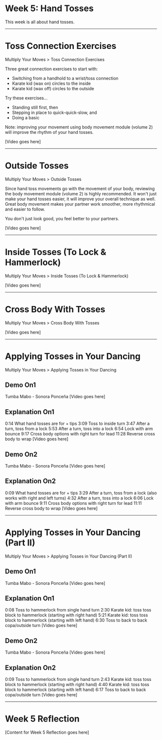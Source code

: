 # Week 5: Hand Tosses

This week is all about hand tosses.

---

# Toss Connection Exercises

Multiply Your Moves > Toss Connection Exercises

Three great connection exercises to start with:

- Switching from a handhold to a wrist/toss connection
- Karate kid (wax on) circles to the inside
- Karate kid (wax off) circles to the outside

Try these exercises...

- Standing still first, then
- Stepping in place to quick-quick-slow, and
- Doing a basic

Note: improving your movement using body movement module (volume 2) will improve the rhythm of your hand tosses.

[Video goes here]

---

# Outside Tosses

Multiply Your Moves > Outside Tosses

Since hand toss movements go with the movement of your body, reviewing the body movement module (volume 2) is highly recommended. It won't just make your hand tosses easier, it will improve your overall technique as well. Great body movement makes your partner work smoother, more rhythmical and easier to follow.

You don't just look good, you feel better to your partners.

[Video goes here]

---

# Inside Tosses (To Lock & Hammerlock)

Multiply Your Moves > Inside Tosses (To Lock & Hammerlock)

[Video goes here]

---

# Cross Body With Tosses

Multiply Your Moves > Cross Body With Tosses

[Video goes here]

---

# Applying Tosses in Your Dancing

Multiply Your Moves > Applying Tosses in Your Dancing

## Demo On1
Tumba Mabo - Sonora Ponceña
[Video goes here]

## Explanation On1
0:14 What hand tosses are for + tips
3:09 Toss to inside turn
3:47 After a turn, toss from a lock
5:53 After a turn, toss into a lock
6:54 Lock with arm bounce
9:17 Cross body options with right turn for lead
11:28 Reverse cross body to wrap
[Video goes here]

## Demo On2
Tumba Mabo - Sonora Ponceña
[Video goes here]

## Explanation On2
0:09 What hand tosses are for + tips
3:29 After a turn, toss from a lock (also works with right and left turns)
4:32 After a turn, toss into a lock
6:06 Lock with arm bounce
9:11 Cross body options with right turn for lead
11:11 Reverse cross body to wrap
[Video goes here]

---

# Applying Tosses in Your Dancing (Part II)

Multiply Your Moves > Applying Tosses in Your Dancing (Part II)

## Demo On1
Tumba Mabo - Sonora Ponceña
[Video goes here]

## Explanation On1
0:08 Toss to hammerlock from single hand turn
2:30 Karate kid: toss toss block to hammerlock (starting with right hand)
5:21 Karate kid: toss toss block to hammerlock (starting with left hand)
6:30 Toss to back to back copa/outside turn
[Video goes here]

## Demo On2
Tumba Mabo - Sonora Ponceña
[Video goes here]

## Explanation On2
0:09 Toss to hammerlock from single hand turn
2:43 Karate kid: toss toss block to hammerlock (starting with right hand)
4:40 Karate kid: toss toss block to hammerlock (starting with left hand)
6:17 Toss to back to back copa/outside turn
[Video goes here]

---

# Week 5 Reflection

[Content for Week 5 Reflection goes here]
